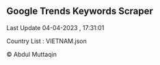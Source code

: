 

## Google Trends Keywords Scraper 
 
Last Update 04-04-2023 , 17:31:01

Country List :
VIETNAM.json



© Abdul Muttaqin 
